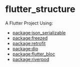 # flutter_structure
 
A Flutter Project Using:
<br />
- [package:json_serializable][json_serializable]
- [package:freezed][freezed]
- [package:retrofit][retrofit]
- [package:dio][dio]
- [package:flutter_bloc][flutter_bloc]
- [package:riverpod][riverpod]


[json_serializable]: https://pub.dev/packages/json_serializable
[freezed]: https://pub.dev/packages/freezed
[retrofit]: https://pub.dev/packages/retrofit
[dio]: https://pub.dev/packages/dio
[flutter_bloc]: https://pub.dev/packages/flutter_bloc
[riverpod]: https://pub.dev/packages/riverpod

